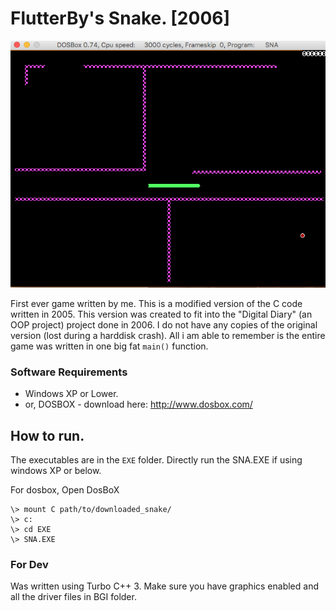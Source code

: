 # FlutterBy's Snake. [2006]
![Screenshot](https://raw.githubusercontent.com/rajgopalv/Snake/master/ScreenShots/5.%20Twisted%20Gameplay.png)

First ever game written by me. This is a modified version of the C code written in 2005. This version was created to fit into the "Digital Diary" (an OOP project) project done in 2006. I do not have any copies of the original version (lost during a harddisk crash). All i am able to remember is the entire game was written in one big fat `main()` function.

### Software Requirements
- Windows XP or Lower.
- or, DOSBOX - download here:  http://www.dosbox.com/

## How to run.
The executables are in the `EXE` folder. 
Directly run the SNA.EXE if using windows XP or below.

For dosbox, 
Open DosBoX
```
\> mount C path/to/downloaded_snake/
\> c:
\> cd EXE
\> SNA.EXE
```

### For Dev
Was written using Turbo C++ 3.
Make sure you have graphics enabled and all the driver files in BGI folder.
